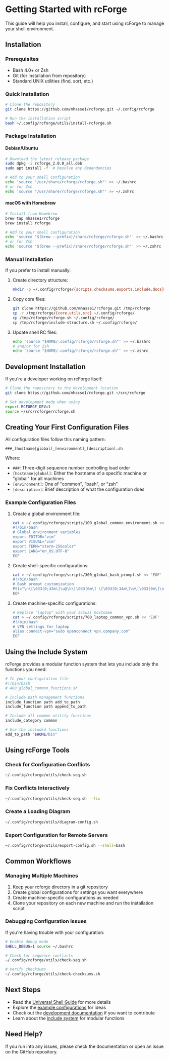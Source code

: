 # Getting Started with rcForge

This guide will help you install, configure, and start using rcForge to manage your shell environment.

## Installation

### Prerequisites

- Bash 4.0+ or Zsh
- Git (for installation from repository)
- Standard UNIX utilities (find, sort, etc.)

### Quick Installation

```bash
# Clone the repository
git clone https://github.com/mhasse1/rcforge.git ~/.config/rcforge

# Run the installation script
bash ~/.config/rcforge/utils/install-rcforge.sh
```

### Package Installation

#### Debian/Ubuntu

```bash
# Download the latest release package
sudo dpkg -i rcforge_2.0.0_all.deb
sudo apt install -f  # Resolve any dependencies

# Add to your shell configuration
echo 'source "/usr/share/rcforge/rcforge.sh"' >> ~/.bashrc
# or for Zsh
echo 'source "/usr/share/rcforge/rcforge.sh"' >> ~/.zshrc
```

#### macOS with Homebrew

```bash
# Install from Homebrew
brew tap mhasse1/rcforge
brew install rcforge

# Add to your shell configuration
echo 'source "$(brew --prefix)/share/rcforge/rcforge.sh"' >> ~/.bashrc
# or for Zsh
echo 'source "$(brew --prefix)/share/rcforge/rcforge.sh"' >> ~/.zshrc
```

### Manual Installation

If you prefer to install manually:

1. Create directory structure:
   ```bash
   mkdir -p ~/.config/rcforge/{scripts,checksums,exports,include,docs}
   ```

2. Copy core files:
   ```bash
   git clone https://github.com/mhasse1/rcforge.git /tmp/rcforge
   cp -r /tmp/rcforge/{core,utils,src} ~/.config/rcforge/
   cp /tmp/rcforge/rcforge.sh ~/.config/rcforge/
   cp /tmp/rcforge/include-structure.sh ~/.config/rcforge/
   ```

3. Update shell RC files:
   ```bash
   echo 'source "$HOME/.config/rcforge/rcforge.sh"' >> ~/.bashrc
   # and/or for Zsh
   echo 'source "$HOME/.config/rcforge/rcforge.sh"' >> ~/.zshrc
   ```

## Development Installation

If you're a developer working on rcForge itself:

```bash
# Clone the repository to the development location
git clone https://github.com/mhasse1/rcforge.git ~/src/rcforge

# Set development mode when using
export RCFORGE_DEV=1
source ~/src/rcforge/rcforge.sh
```

## Creating Your First Configuration Files

All configuration files follow this naming pattern:
```
###_[hostname|global]_[environment]_[description].sh
```

Where:
- `###`: Three-digit sequence number controlling load order
- `[hostname|global]`: Either the hostname of a specific machine or "global" for all machines
- `[environment]`: One of "common", "bash", or "zsh"
- `[description]`: Brief description of what the configuration does

### Example Configuration Files

1. Create a global environment file:
   ```bash
   cat > ~/.config/rcforge/scripts/100_global_common_environment.sh << 'EOF'
   #!/bin/bash
   # Global environment variables
   export EDITOR="vim"
   export VISUAL="vim"
   export TERM="xterm-256color"
   export LANG="en_US.UTF-8"
   EOF
   ```

2. Create shell-specific configurations:
   ```bash
   cat > ~/.config/rcforge/scripts/300_global_bash_prompt.sh << 'EOF'
   #!/bin/bash
   # Bash prompt customization
   PS1="\n\[\033[0;32m\]\u@\h\[\033[0m\] \[\033[0;34m\]\w\[\033[0m\]\n\$ "
   EOF
   ```

3. Create machine-specific configurations:
   ```bash
   # Replace "laptop" with your actual hostname
   cat > ~/.config/rcforge/scripts/700_laptop_common_vpn.sh << 'EOF'
   #!/bin/bash
   # VPN settings for laptop
   alias connect-vpn="sudo openconnect vpn.company.com"
   EOF
   ```

## Using the Include System

rcForge provides a modular function system that lets you include only the functions you need:

```bash
# In your configuration file
#!/bin/bash
# 400_global_common_functions.sh

# Include path management functions
include_function path add_to_path
include_function path append_to_path

# Include all common utility functions
include_category common

# Use the included functions
add_to_path "$HOME/bin"
```

## Using rcForge Tools

### Check for Configuration Conflicts

```bash
~/.config/rcforge/utils/check-seq.sh
```

### Fix Conflicts Interactively

```bash
~/.config/rcforge/utils/check-seq.sh --fix
```

### Create a Loading Diagram

```bash
~/.config/rcforge/utils/diagram-config.sh
```

### Export Configuration for Remote Servers

```bash
~/.config/rcforge/utils/export-config.sh --shell=bash
```

## Common Workflows

### Managing Multiple Machines

1. Keep your rcforge directory in a git repository
2. Create global configurations for settings you want everywhere
3. Create machine-specific configurations as needed
4. Clone your repository on each new machine and run the installation script

### Debugging Configuration Issues

If you're having trouble with your configuration:

```bash
# Enable debug mode
SHELL_DEBUG=1 source ~/.bashrc

# Check for sequence conflicts
~/.config/rcforge/utils/check-seq.sh

# Verify checksums
~/.config/rcforge/utils/check-checksums.sh
```

## Next Steps

- Read the [Universal Shell Guide](universal-shell-guide.md) for more details
- Explore the [example configurations](development-docs/examples/) for ideas
- Check out the [development documentation](development-docs/) if you want to contribute
- Learn about the [include system](README-includes.md) for modular functions

## Need Help?

If you run into any issues, please check the documentation or open an issue on the GitHub repository.